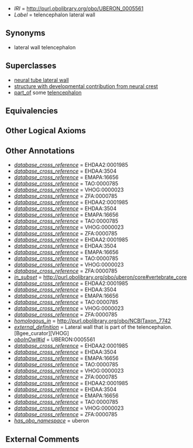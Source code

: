  * *IRI* = http://purl.obolibrary.org/obo/UBERON_0005561
 * *Label* = telencephalon lateral wall

## Synonyms

 * lateral wall telencephalon

## Superclasses

 * [neural tube lateral wall](../../UBERON/96/UBERON_0005496.md)
 * [structure with developmental contribution from neural crest](../../UBERON/14/UBERON_0010314.md)
 * [part_of](../../BFO/50/BFO_0000050.md) some [telencephalon](../../UBERON/93/UBERON_0001893.md)

## Equivalencies


## Other Logical Axioms


## Other Annotations

 * *[database_cross_reference](../../ef/oboInOwl#hasDbXref.md)* = EHDAA2:0001985
 * *[database_cross_reference](../../ef/oboInOwl#hasDbXref.md)* = EHDAA:3504
 * *[database_cross_reference](../../ef/oboInOwl#hasDbXref.md)* = EMAPA:16656
 * *[database_cross_reference](../../ef/oboInOwl#hasDbXref.md)* = TAO:0000785
 * *[database_cross_reference](../../ef/oboInOwl#hasDbXref.md)* = VHOG:0000023
 * *[database_cross_reference](../../ef/oboInOwl#hasDbXref.md)* = ZFA:0000785
 * *[database_cross_reference](../../ef/oboInOwl#hasDbXref.md)* = EHDAA2:0001985
 * *[database_cross_reference](../../ef/oboInOwl#hasDbXref.md)* = EHDAA:3504
 * *[database_cross_reference](../../ef/oboInOwl#hasDbXref.md)* = EMAPA:16656
 * *[database_cross_reference](../../ef/oboInOwl#hasDbXref.md)* = TAO:0000785
 * *[database_cross_reference](../../ef/oboInOwl#hasDbXref.md)* = VHOG:0000023
 * *[database_cross_reference](../../ef/oboInOwl#hasDbXref.md)* = ZFA:0000785
 * *[database_cross_reference](../../ef/oboInOwl#hasDbXref.md)* = EHDAA2:0001985
 * *[database_cross_reference](../../ef/oboInOwl#hasDbXref.md)* = EHDAA:3504
 * *[database_cross_reference](../../ef/oboInOwl#hasDbXref.md)* = EMAPA:16656
 * *[database_cross_reference](../../ef/oboInOwl#hasDbXref.md)* = TAO:0000785
 * *[database_cross_reference](../../ef/oboInOwl#hasDbXref.md)* = VHOG:0000023
 * *[database_cross_reference](../../ef/oboInOwl#hasDbXref.md)* = ZFA:0000785
 * *[in_subset](../../et/oboInOwl#inSubset.md)* = http://purl.obolibrary.org/obo/uberon/core#vertebrate_core
 * *[database_cross_reference](../../ef/oboInOwl#hasDbXref.md)* = EHDAA2:0001985
 * *[database_cross_reference](../../ef/oboInOwl#hasDbXref.md)* = EHDAA:3504
 * *[database_cross_reference](../../ef/oboInOwl#hasDbXref.md)* = EMAPA:16656
 * *[database_cross_reference](../../ef/oboInOwl#hasDbXref.md)* = TAO:0000785
 * *[database_cross_reference](../../ef/oboInOwl#hasDbXref.md)* = VHOG:0000023
 * *[database_cross_reference](../../ef/oboInOwl#hasDbXref.md)* = ZFA:0000785
 * *[homologous_in](../../core#homologous/in/core#homologous_in.md)* = http://purl.obolibrary.org/obo/NCBITaxon_7742
 * *[external_definition](../../UBPROP/01/UBPROP_0000001.md)* = Lateral wall that is part of the telencephalon. [Bgee_curator][VHOG]
 * *[oboInOwl#id](../../id/oboInOwl#id.md)* = UBERON:0005561
 * *[database_cross_reference](../../ef/oboInOwl#hasDbXref.md)* = EHDAA2:0001985
 * *[database_cross_reference](../../ef/oboInOwl#hasDbXref.md)* = EHDAA:3504
 * *[database_cross_reference](../../ef/oboInOwl#hasDbXref.md)* = EMAPA:16656
 * *[database_cross_reference](../../ef/oboInOwl#hasDbXref.md)* = TAO:0000785
 * *[database_cross_reference](../../ef/oboInOwl#hasDbXref.md)* = VHOG:0000023
 * *[database_cross_reference](../../ef/oboInOwl#hasDbXref.md)* = ZFA:0000785
 * *[database_cross_reference](../../ef/oboInOwl#hasDbXref.md)* = EHDAA2:0001985
 * *[database_cross_reference](../../ef/oboInOwl#hasDbXref.md)* = EHDAA:3504
 * *[database_cross_reference](../../ef/oboInOwl#hasDbXref.md)* = EMAPA:16656
 * *[database_cross_reference](../../ef/oboInOwl#hasDbXref.md)* = TAO:0000785
 * *[database_cross_reference](../../ef/oboInOwl#hasDbXref.md)* = VHOG:0000023
 * *[database_cross_reference](../../ef/oboInOwl#hasDbXref.md)* = ZFA:0000785
 * *[has_obo_namespace](../../ce/oboInOwl#hasOBONamespace.md)* = uberon

## External Comments

